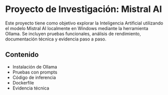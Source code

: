 # Proyecto de Investigación: Mistral AI

Este proyecto tiene como objetivo explorar la Inteligencia Artificial utilizando el modelo Mistral AI localmente en Windows mediante la herramienta Ollama. Se incluyen pruebas funcionales, análisis de rendimiento, documentación técnica y evidencia paso a paso.

## Contenido

- Instalación de Ollama
- Pruebas con prompts
- Código de inferencia
- Dockerfile
- Evidencia técnica
